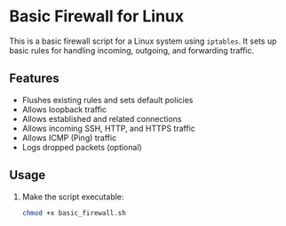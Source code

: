 # Basic Firewall for Linux

This is a basic firewall script for a Linux system using `iptables`. It sets up basic rules for handling incoming, outgoing, and forwarding traffic.

## Features

- Flushes existing rules and sets default policies
- Allows loopback traffic
- Allows established and related connections
- Allows incoming SSH, HTTP, and HTTPS traffic
- Allows ICMP (Ping) traffic
- Logs dropped packets (optional)

## Usage

1. Make the script executable:
   ```bash
   chmod +x basic_firewall.sh
